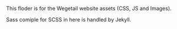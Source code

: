 This floder is for the Wegetail website assets (CSS, JS and Images).

Sass comiple for SCSS in here is handled by Jekyll.
